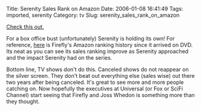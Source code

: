 Title: Serenity Sales Rank on Amazon
Date: 2006-01-08 16:41:49
Tags: imported, serenity
Category: tv
Slug: serenity_sales_rank_on_amazon


<a title="Serenity Rank" href="http://www.fireflyfans.net/amazonserenity.asp">Check this out.</a>

For a box office bust (unfortunately) Serenity is holding its own!  For reference, <a title="Firefly Rank" href="http://www.fireflyfans.net/amazon.asp">here</a> is Firefly's Amazon ranking history since it arrived on DVD.  Its neat as you can see its sales ranking improve as Serenity approached and the impact Serenity had on the series.

Bottom line, TV shows don't do this.  Canceled shows do not reappear on the silver screen.  They don't beat out everything else (sales wise) out there two years after being canceled.  It's great to see more and more people catching on.  Now hopefully the executives at Universal (or Fox or SciFi Channel) start seeing that Firefly and Joss Whedon is something more than they thought.
